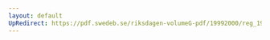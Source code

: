 ```yaml
---
layout: default
UpRedirect: https://pdf.swedeb.se/riksdagen-volumeG-pdf/19992000/reg_19992000/reg_19992000_0293.pdf
---
```

